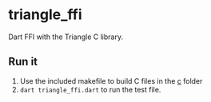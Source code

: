 # triangle_ffi
Dart FFI with the Triangle C library.

## Run it

1. Use the included makefile to build C files in the [c](/c) folder
2. `dart triangle_ffi.dart` to run the test file.
